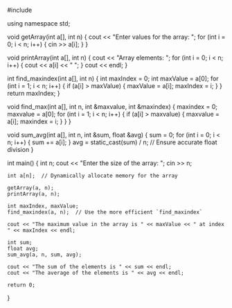 #include <iostream>

using namespace std;

void getArray(int a[], int n) {
    cout << "Enter values for the array: ";
    for (int i = 0; i < n; i++) {
        cin >> a[i];
    }
}

void printArray(int a[], int n) {
    cout << "Array elements: ";
    for (int i = 0; i < n; i++) {
        cout << a[i] << " ";
    }
    cout << endl;
}

int find_maxindex(int a[], int n) {
    int maxIndex = 0;
    int maxValue = a[0];
    for (int i = 1; i < n; i++) {
        if (a[i] > maxValue) {
            maxValue = a[i];
            maxIndex = i;
        }
    }
    return maxIndex;
}

void find_max(int a[], int n, int &maxvalue, int &maxindex) {
    maxindex = 0;
    maxvalue = a[0];
    for (int i = 1; i < n; i++) {
        if (a[i] > maxvalue) {
            maxvalue = a[i];
            maxindex = i;
        }
    }
}

void sum_avg(int a[], int n, int &sum, float &avg) {
    sum = 0;
    for (int i = 0; i < n; i++) {
        sum += a[i];
    }
    avg = static_cast<float>(sum) / n;  // Ensure accurate float division
}

int main() {
    int n;
    cout << "Enter the size of the array: ";
    cin >> n;

    int a[n];  // Dynamically allocate memory for the array

    getArray(a, n);
    printArray(a, n);

    int maxIndex, maxValue;
    find_maxindex(a, n);  // Use the more efficient `find_maxindex`

    cout << "The maximum value in the array is " << maxValue << " at index " << maxIndex << endl;

    int sum;
    float avg;
    sum_avg(a, n, sum, avg);

    cout << "The sum of the elements is " << sum << endl;
    cout << "The average of the elements is " << avg << endl;

    return 0;
}
